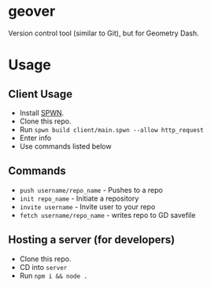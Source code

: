 # geover
Version control tool (similar to Git), but for Geometry Dash.

# Usage
## Client Usage
- Install [SPWN](https://github.com/Spu7Nix/SPWN-language).
- Clone this repo.
- Run `spwn build client/main.spwn --allow http_request`
- Enter info
- Use commands listed below

## Commands
- `push username/repo_name` - Pushes to a repo
- `init repo_name` - Initiate a repository
- `invite username` - Invite user to your repo
- `fetch username/repo_name` - writes repo to GD savefile

## Hosting a server (for developers)
- Clone this repo.
- CD into `server`
- Run `npm i && node .`
